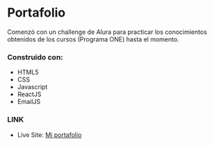 # Portafolio

Comenzó con un challenge de Alura para practicar los conocimientos obtenidos de los cursos (Programa ONE) hasta el momento.


### Construido con:

* HTML5
* CSS
* Javascript
* ReactJS
* EmailJS

### LINK

- Live Site: [Mi portafolio](https://portafolioaramilagros.netlify.app/)

